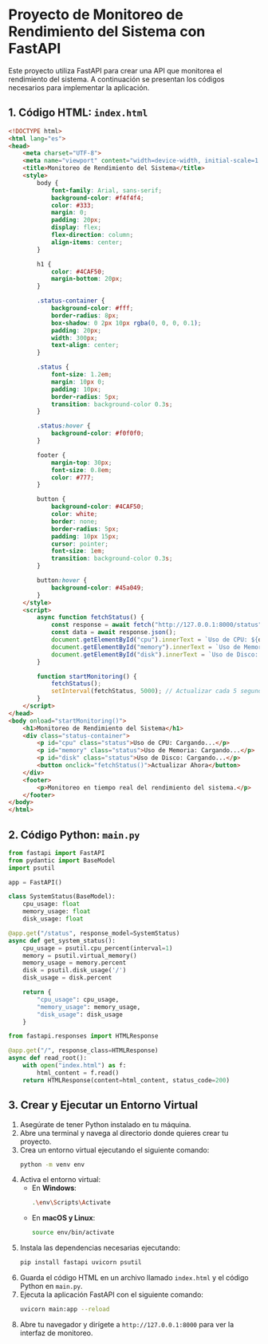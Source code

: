 # Proyecto de Monitoreo de Rendimiento del Sistema con FastAPI

Este proyecto utiliza FastAPI para crear una API que monitorea el rendimiento del sistema. A continuación se presentan los códigos necesarios para implementar la aplicación.

## 1. Código HTML: `index.html`

```html
<!DOCTYPE html>
<html lang="es">
<head>
    <meta charset="UTF-8">
    <meta name="viewport" content="width=device-width, initial-scale=1.0">
    <title>Monitoreo de Rendimiento del Sistema</title>
    <style>
        body {
            font-family: Arial, sans-serif;
            background-color: #f4f4f4;
            color: #333;
            margin: 0;
            padding: 20px;
            display: flex;
            flex-direction: column;
            align-items: center;
        }

        h1 {
            color: #4CAF50;
            margin-bottom: 20px;
        }

        .status-container {
            background-color: #fff;
            border-radius: 8px;
            box-shadow: 0 2px 10px rgba(0, 0, 0, 0.1);
            padding: 20px;
            width: 300px;
            text-align: center;
        }

        .status {
            font-size: 1.2em;
            margin: 10px 0;
            padding: 10px;
            border-radius: 5px;
            transition: background-color 0.3s;
        }

        .status:hover {
            background-color: #f0f0f0;
        }

        footer {
            margin-top: 30px;
            font-size: 0.8em;
            color: #777;
        }

        button {
            background-color: #4CAF50;
            color: white;
            border: none;
            border-radius: 5px;
            padding: 10px 15px;
            cursor: pointer;
            font-size: 1em;
            transition: background-color 0.3s;
        }

        button:hover {
            background-color: #45a049;
        }
    </style>
    <script>
        async function fetchStatus() {
            const response = await fetch("http://127.0.0.1:8000/status");
            const data = await response.json();
            document.getElementById("cpu").innerText = `Uso de CPU: ${data.cpu_usage}%`;
            document.getElementById("memory").innerText = `Uso de Memoria: ${data.memory_usage}%`;
            document.getElementById("disk").innerText = `Uso de Disco: ${data.disk_usage}%`;
        }

        function startMonitoring() {
            fetchStatus();
            setInterval(fetchStatus, 5000); // Actualizar cada 5 segundos
        }
    </script>
</head>
<body onload="startMonitoring()">
    <h1>Monitoreo de Rendimiento del Sistema</h1>
    <div class="status-container">
        <p id="cpu" class="status">Uso de CPU: Cargando...</p>
        <p id="memory" class="status">Uso de Memoria: Cargando...</p>
        <p id="disk" class="status">Uso de Disco: Cargando...</p>
        <button onclick="fetchStatus()">Actualizar Ahora</button>
    </div>
    <footer>
        <p>Monitoreo en tiempo real del rendimiento del sistema.</p>
    </footer>
</body>
</html>
```

## 2. Código Python: `main.py`

```python
from fastapi import FastAPI
from pydantic import BaseModel
import psutil

app = FastAPI()

class SystemStatus(BaseModel):
    cpu_usage: float
    memory_usage: float
    disk_usage: float

@app.get("/status", response_model=SystemStatus)
async def get_system_status():
    cpu_usage = psutil.cpu_percent(interval=1)
    memory = psutil.virtual_memory()
    memory_usage = memory.percent
    disk = psutil.disk_usage('/')
    disk_usage = disk.percent

    return {
        "cpu_usage": cpu_usage,
        "memory_usage": memory_usage,
        "disk_usage": disk_usage
    }

from fastapi.responses import HTMLResponse

@app.get("/", response_class=HTMLResponse)
async def read_root():
    with open("index.html") as f:
        html_content = f.read()
    return HTMLResponse(content=html_content, status_code=200)
```

## 3. Crear y Ejecutar un Entorno Virtual

1. Asegúrate de tener Python instalado en tu máquina.
2. Abre una terminal y navega al directorio donde quieres crear tu proyecto.
3. Crea un entorno virtual ejecutando el siguiente comando:
   ```bash
   python -m venv env
   ```
4. Activa el entorno virtual:
   - En **Windows**:
     ```bash
     .\env\Scripts\Activate
     ```
   - En **macOS y Linux**:
     ```bash
     source env/bin/activate
     ```
5. Instala las dependencias necesarias ejecutando:
   ```bash
   pip install fastapi uvicorn psutil
   ```
6. Guarda el código HTML en un archivo llamado `index.html` y el código Python en `main.py`.
7. Ejecuta la aplicación FastAPI con el siguiente comando:
   ```bash
   uvicorn main:app --reload
   ```
8. Abre tu navegador y dirígete a `http://127.0.0.1:8000` para ver la interfaz de monitoreo.

